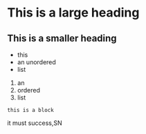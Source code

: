 # This is a large heading
## This is a smaller heading
- this
- an unordered
- list
1. an
2. ordered
3. list
```
this is a block
```
it must success,SN
